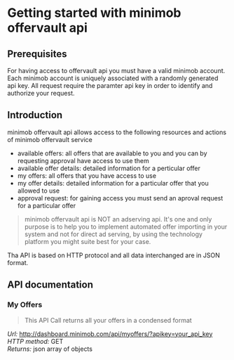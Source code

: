 # Getting started with minimob offervault api

## Prerequisites 
For having access to offervault api you must have a valid minimob account. Each minimob account is uniquely associated with a randomly generated api key. All request require the paramter api key in order to identify and authorize your request.

## Introduction
minimob offervault api allows access to the following resources and actions of minimob offervault service
* available offers: all offers that are available to you and you can by requesting approval have access to use them
* available offer details: detailed information for a perticular offer
* my offers: all offers that you have access to use 
* my offer details: detailed information for a particular offer that you allowed to use
* approval request: for gaining access you must send an aproval request for a particular offer

>minimob offervault api is NOT an adserving api. It's one and only purpose is to help you to implement automated offer importing in your system and not for direct ad serving, by using the technology platform you might suite best for your case.

Tha API is based on HTTP protocol and all data interchanged are in JSON format.

## API documentation
### My Offers
>This API Call returns all your offers in a condensed format

*Url:* <http://dashboard.minimob.com/api/myoffers/?apikey=your_api_key>  
*HTTP method:* GET  
*Returns:* json array of objects  

